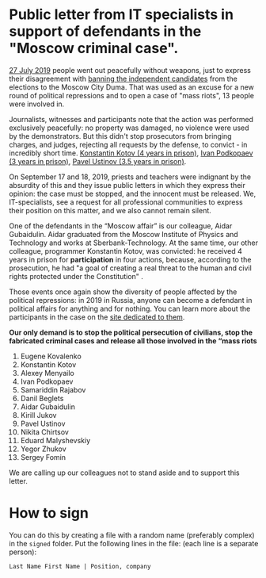 # Public letter from IT specialists in support of defendants in the "Moscow criminal case".

[27 July 2019](https://ovdinfo.org/news/2019/07/27/miting-u-merii-moskvy-27-iyulya-2019-goda-i-ego-posledstviya-onlayn) people went out peacefully without weapons, just to express their disagreement with [banning the independent candidates](https://www.bbc.com/russian/features-49127945) from the elections to the Moscow City Duma. That was used as an excuse for a new round of political repressions and to open a case of "mass riots", 13 people were involved in.

Journalists, witnesses and participants note that the action was performed exclusively peacefully: no property was damaged, no violence were used by the demonstrators. But this didn't stop prosecutors from bringing charges, and judges, rejecting all requests by the defense, to convict - in incredibly short time. [Konstantin Kotov (4 years in prison)](https://www.interfax.ru/russia/675323), [Ivan Podkopaev (3 years in prison)](https://www.interfax.ru/moscow/674950), [Pavel Ustinov (3.5 years in prison)](https://www.interfax.ru/russia/676593).

On September 17 and 18, 2019, priests and teachers were indignant by the absurdity of this and they issue public letters in which they express their opinion: the case must be stopped, and the innocent must be released. We, IT-specialists, see a request for all professional communities to express their position on this matter, and we also cannot remain silent.

One of the defendants in the “Moscow affair” is our colleague, Aidar Gubaidulin. Aidar graduated from the Moscow Institute of Physics and Technology and works at Sberbank-Technology. At the same time, our other colleague, programmer Konstantin Kotov, was convicted: he received 4 years in prison for **participation** in four actions, because, according to the prosecution, he had "a goal of creating a real threat to the human and civil rights protected under the Constitution" .

Those events once again show the diversity of people affected by the political repressions: in 2019 in Russia, anyone can become a defendant in political affairs for anything and for nothing. You can learn more about the participants in the case on the [site dedicated to them](https://delo212.ru/arestanty).

**Our only demand is to stop the political persecution of civilians, stop the fabricated criminal cases and release all those involved in the “mass riots**

1. Eugene Kovalenko
2. Konstantin Kotov
3. Alexey Menyailo
4. Ivan Podkopaev
5. Samariddin Rajabov
6. Danil Beglets
7. Aidar Gubaidulin
8. Kirill Jukov
9. Pavel Ustinov
10. Nikita Chirtsov
11. Eduard Malyshevskiy
12. Yegor Zhukov
13. Sergey Fomin

We are calling up our colleagues not to stand aside and to support this letter.

# How to sign

You can do this by creating a file with a random name (preferably complex) in the `signed` folder. Put the following lines in the file: (each line is a separate person):
```
Last Name First Name | Position, company
```
